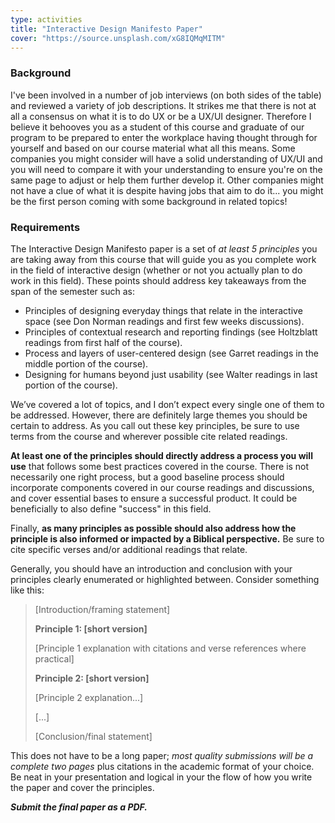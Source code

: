 ```yaml
---
type: activities
title: "Interactive Design Manifesto Paper"
cover: "https://source.unsplash.com/xG8IQMqMITM"
---
```


### Background

I've been involved in a number of job interviews (on both sides of the table) and reviewed a variety of job descriptions. It strikes me that there is not at all a consensus on what it is to do UX or be a UX/UI designer. Therefore I believe it behooves you as a student of this course and graduate of our program to be prepared to enter the workplace having thought through for yourself and based on our course material what all this means. Some companies you might consider will have a solid understanding of UX/UI and you will need to compare it with your understanding to ensure you're on the same page to adjust or help them further develop it. Other companies might not have a clue of what it is despite having jobs that aim to do it... you might be the first person coming with some background in related topics!

### Requirements

The Interactive Design Manifesto paper is a set of *at least 5 principles* you are taking away from this course that will guide you as you complete work in the field of interactive design (whether or not you actually plan to do work in this field). These points should address key takeaways from the span of the semester such as:

- Principles of designing everyday things that relate in the interactive space (see Don Norman readings and first few weeks discussions).
- Principles of contextual research and reporting findings (see Holtzblatt readings from first half of the course).
- Process and layers of user-centered design (see Garret readings in the middle portion of the course).
- Designing for humans beyond just usability (see Walter readings in last portion of the course).

We’ve covered a lot of topics, and I don’t expect every single one of them to be addressed. However, there are definitely large themes you should be certain to address. As you call out these key principles, be sure to use terms from the course and wherever possible cite related readings.

**At least one of the principles should directly address a process you will use** that follows some best practices covered in the course. There is not necessarily one right process, but a good baseline process should incorporate components covered in our course readings and discussions, and cover essential bases to ensure a successful product. It could be beneficially to also define "success" in this field.

Finally, **as many principles as possible should also address how the principle is also informed or impacted by a Biblical perspective.** Be sure to cite specific verses and/or additional readings that relate.

Generally, you should have an introduction and conclusion with your principles clearly enumerated or highlighted between. Consider something like this:

> [Introduction/framing statement]
>
> **Principle 1: [short version]**
>
> [Principle 1 explanation with citations and verse references where practical]
>
> **Principle 2: [short version]**
>
> [Principle 2 explanation...]
>
> [...]
>
> [Conclusion/final statement]

This does not have to be a long paper; *most quality submissions will be a complete two pages* plus citations in the academic format of your choice. Be neat in your presentation and logical in your the flow of how you write the paper and cover the principles.

***Submit the final paper as a PDF.***

